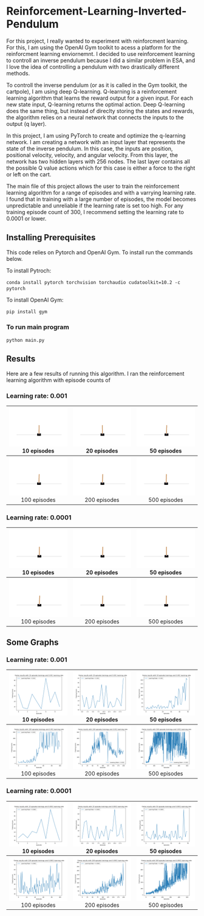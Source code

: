 # Reinforcement-Learning-Inverted-Pendulum

For this project, I really wanted to experiment with reinforcment learning. For this, I am using the OpenAI Gym toolkit to acess a platform for the reinforcment learning enviornemnt. I decided to use reinforcement learning to controll an inverse pendulum because I did a similar problem in ESA, and I love the idea of controlling a pendulum with two drastically different methods.

To controll the inverse pendulum (or as it is called in the Gym toolkit, the cartpole), I am using deep Q-learning. Q-learning is a reinforcement learning algorithm that learns the reward output for a given input. For each new state input, Q-learning returns the optimal action. Deep Q-learning does the same thing, but instead of direclty storing the states and rewards, the algorithm relies on a neural network that connects the inputs to the output (q layer).

In this project, I am using PyTorch to create and optimize the q-learning network. I am creating a network with an input layer that represents the state of the inverse pendulum. In this case, the inputs are position, positional velocity, velocity, and angular velocity. From this layer, the network has two hidden layers with 256 nodes. The last layer contains all the possible Q value actions which for this case is either a force to the right or left on the cart.

The main file of this project allows the user to train the reinforcement learning algorithm for a range of episodes and with a varrying learning rate. I found that in training with a large number of episodes, the model becomes unpredictable and unreliable if the learning rate is set too high. For any training episode count of 300, I recommend setting the learning rate to 0.0001 or lower.

## Installing Prerequisites
This code relies on Pytorch and OpenAI Gym. To install run the commands below.

To install Pytroch:
```
conda install pytorch torchvision torchaudio cudatoolkit=10.2 -c pytorch
```
To install OpenAI Gym:
```
pip install gym
```

### To run main program
```
python main.py
```

## Results
Here are a few results of running this algorithm. I ran the reinforcement learning algorithm with episode counts of 

### Learning rate: 0.001
|![Cart Pendulum Simulation Results](/media/10-games-lr-0.001.gif)10 episodes|![Cart Pendulum Simulation Results](/media/20-games-lr-0.001.gif)20 episodes|![Cart Pendulum Simulation Results](/media/50-games-lr-0.001.gif)50 episodes|
|:-:|:-:|:-:|
|![Cart Pendulum Simulation Results](/media/100-games-lr-0.001.gif)100 episodes|![Cart Pendulum Simulation Results](/media/200-games-lr-0.001.gif)200 episodes|![Cart Pendulum Simulation Results](/media/500-games-lr-0.001.gif)500 episodes|

### Learning rate: 0.0001
|![Cart Pendulum Simulation Results](/media/10-games-lr-0.0001.gif)10 episodes|![Cart Pendulum Simulation Results](/media/20-games-lr-0.0001.gif)20 episodes|![Cart Pendulum Simulation Results](/media/50-games-lr-0.0001.gif)50 episodes|
|:-:|:-:|:-:|
|![Cart Pendulum Simulation Results](/media/100-games-lr-0.0001.gif)100 episodes|![Cart Pendulum Simulation Results](/media/200-games-lr-0.001.gif)200 episodes|![Cart Pendulum Simulation Results](/media/500-games-lr-0.001.gif)500 episodes|


## Some Graphs
### Learning rate: 0.001
|![Cart Pendulum Simulation Results](/media/10-games-lr-0.001.png)10 episodes|![Cart Pendulum Simulation Results](/media/20-games-lr-0.001.png)20 episodes|![Cart Pendulum Simulation Results](/media/50-games-lr-0.001.png)50 episodes|
|:-:|:-:|:-:|
|![Cart Pendulum Simulation Results](/media/100-games-lr-0.001.png)100 episodes|![Cart Pendulum Simulation Results](/media/200-games-lr-0.001.png)200 episodes|![Cart Pendulum Simulation Results](/media/500-games-lr-0.001.png)500 episodes|

### Learning rate: 0.0001
|![Cart Pendulum Simulation Results](/media/10-games-lr-0.0001.png)10 episodes|![Cart Pendulum Simulation Results](/media/20-games-lr-0.0001.png)20 episodes|![Cart Pendulum Simulation Results](/media/50-games-lr-0.0001.png)50 episodes|
|:-:|:-:|:-:|
|![Cart Pendulum Simulation Results](/media/100-games-lr-0.0001.png)100 episodes|![Cart Pendulum Simulation Results](/media/200-games-lr-0.0001.png)200 episodes|![Cart Pendulum Simulation Results](/media/500-games-lr-0.0001.png)500 episodes|
